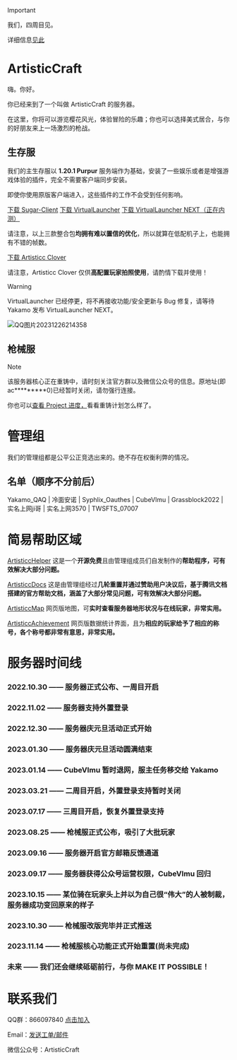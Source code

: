 > [!IMPORTANT]
> 我们，四周目见。

详细信息[见此](https://mp.weixin.qq.com/s?__biz=MzkxNTUwNTg4OA==&mid=2247483823&idx=1&sn=98faa8e72df3a0f25cca3e83cbbb36e0&chksm=c15f5620f628df36d6030efe0caab6fe5951d356bf3c1874523f3681d427ac00760f2b26a209#rd)

# ArtisticCraft

嗨。你好。

你已经来到了一个叫做 ArtisticCraft 的服务器。

在这里，你将可以游览樱花风光，体验冒险的乐趣；你也可以选择美式居合，与你的好朋友来上一场激烈的枪战。

## 生存服

我们的主生存服以 **1.20.1 Purpur** 服务端作为基础，安装了一些娱乐或者是增强游戏体验的插件，完全不需要客户端同步安装。

即使你使用原版客户端进入，这些插件的工作不会受到任何影响。

[下载 Sugar-Client](https://sugar.yaka.fun) [下载 VirtualLauncher](https://vl.rth1.app) [下载 VirtualLauncher NEXT（正在内测）](#)

请注意，以上三款整合包**均拥有难以置信的优化**，所以就算在低配机子上，也能拥有不错的帧数。

[下载 Artisticc Clover](https://www.123pan.com/s/BMLdjv-rwP0H.html)

请注意，Artisticc Clover 仅供**高配置玩家拍照使用**，请酌情下载并使用！

> [!WARNING]
> VirtualLauncher 已经停更，将不再接收功能/安全更新与 Bug 修复，请等待 Yakamo 发布 VirtualLauncher NEXT。

![QQ图片20231226214358](https://github.com/ArtisticCraft/.github/assets/119282947/4e7e98e2-9058-40aa-bb71-0f3498c4ebfd)

## 枪械服


> [!NOTE]
> 该服务器核心正在重铸中，请时刻关注官方群以及微信公众号的信息。原地址(即 ac*********0)已经暂时关闭，请勿强行连接。
> 
> 你也可以[查看 Project 进度，](https://github.com/orgs/ArtisticCraft/projects/2/views/1)看看重铸计划怎么样了。


# 管理组

我们的管理组都是公平公正竞选出来的。绝不存在权衡利弊的情况。

## 名单（顺序不分前后）

Yakamo_QAQ | 冷面安诺 | Syphlix_Oauthes | CubeVlmu | Grassblock2022 | 实名上网ji哥 | 实名上网3570 | TWSFTS_07007

# 简易帮助区域

[ArtisticcHelper](https://github.com/ArtisticCraft/ArtisticcHelper) 这是一个**开源免费**且由管理组成员们自发制作的**帮助程序，可有效解决大部分问题。**

[ArtisticcDocs](https://docs.qq.com/doc/DSWt4d1ZObHNud0xR) 这是由管理组经过**几轮重置并通过赞助用户决议后，基于腾讯文档搭建的官方帮助文档，涵盖了大部分常见问题，可有效解决大部分问题。**

[ArtisticcMap](http://203.135.99.250:13232/) 网页版地图，可**实时查看服务器地形状况与在线玩家，非常实用。**

[ArtisticcAchievement](https://too.st/6gC) 网页版数据统计界面，且为**相应的玩家给予了相应的称号，各个称号都非常有意思，非常实用。**

# 服务器时间线

### 2022.10.30 —— 服务器正式公布、一周目开启

### 2022.11.02 —— 服务器支持外置登录

### 2022.12.30 —— 服务器庆元旦活动正式开始

### 2023.01.30 —— 服务器庆元旦活动圆满结束

### 2023.01.14 —— CubeVlmu 暂时退网，服主任务移交给 Yakamo

### 2023.03.21 —— 二周目开启，外置登录支持暂时关闭

### 2023.07.17 —— 三周目开启，恢复外置登录支持

### 2023.08.25 —— 枪械服正式公布，吸引了大批玩家

### 2023.09.16 —— 服务器开启官方邮箱反馈通道

### 2023.09.17 —— 服务器获得公众号运营权限，CubeVlmu 回归

### 2023.10.15 —— 某位骑在玩家头上并以为自己很“伟大”的人被制裁，服务器成功变回原来的样子

### 2023.10.30 —— 枪械服改版完毕并正式推送

### 2023.11.14 —— 枪械服核心功能正式开始重置(尚未完成)

### 未来 —— 我们还会继续砥砺前行，与你 MAKE IT POSSIBLE！

# 联系我们

QQ群：866097840 [点击加入](http://qm.qq.com/cgi-bin/qm/qr?_wv=1027&k=kE2tqGTDO-V0txYYYLRi0OBSm5XV0U7D&authKey=o%2FtrfoMLyWcNVc1OG7hymL5XSjiCihLKGs1NektVC9rMHncyxKQNrK4C1LPWdpOz&noverify=0&group_code=866097840)

Email：[发送工单/邮件](mailto:ArtisticCraftOffical@proton.me)

微信公众号：ArtisticCraft

